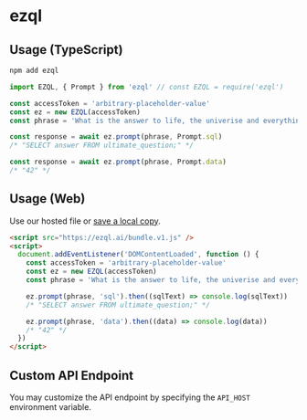 # ezql

## Usage (TypeScript)

```sh
npm add ezql
```

```ts
import EZQL, { Prompt } from 'ezql' // const EZQL = require('ezql')

const accessToken = 'arbitrary-placeholder-value'
const ez = new EZQL(accessToken)
const phrase = 'What is the answer to life, the univerise and everything?'

const response = await ez.prompt(phrase, Prompt.sql)
/* "SELECT answer FROM ultimate_question;" */

const response = await ez.prompt(phrase, Prompt.data)
/* "42" */
```

## Usage (Web)

Use our hosted file or [save a local copy](https://ezql.ai/bundle.v1.js).

```html
<script src="https://ezql.ai/bundle.v1.js" />
<script>
  document.addEventListener('DOMContentLoaded', function () {
    const accessToken = 'arbitrary-placeholder-value'
    const ez = new EZQL(accessToken)
    const phrase = 'What is the answer to life, the univerise and everything?'

    ez.prompt(phrase, 'sql').then((sqlText) => console.log(sqlText))
    /* "SELECT answer FROM ultimate_question;" */

    ez.prompt(phrase, 'data').then((data) => console.log(data))
    /* "42" */
  })
</script>
```

## Custom API Endpoint

You may customize the API endpoint by specifying the `API_HOST` environment variable.

